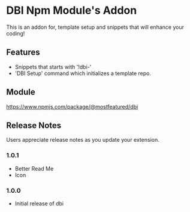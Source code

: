 # DBI Npm Module's Addon

This is an addon for, template setup and snippets that will enhance your coding!

## Features

* Snippets that starts with '!dbi-'
* 'DBI Setup' command which initializes a template repo.

## Module
https://www.npmjs.com/package/@mostfeatured/dbi

## Release Notes

Users appreciate release notes as you update your extension.

### 1.0.1

* Better Read Me
* Icon

### 1.0.0

* Initial release of dbi
